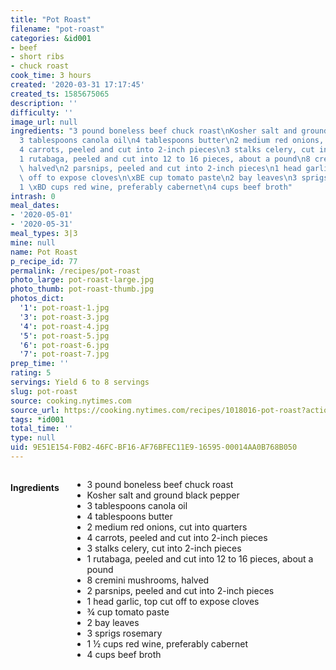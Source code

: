 ```yaml
---
title: "Pot Roast"
filename: "pot-roast"
categories: &id001
- beef
- short ribs
- chuck roast
cook_time: 3 hours
created: '2020-03-31 17:17:45'
created_ts: 1585675065
description: ''
difficulty: ''
image_url: null
ingredients: "3 pound boneless beef chuck roast\nKosher salt and ground black pepper\n\
  3 tablespoons canola oil\n4 tablespoons butter\n2 medium red onions, cut into quarters\n\
  4 carrots, peeled and cut into 2-inch pieces\n3 stalks celery, cut into 2-inch pieces\n\
  1 rutabaga, peeled and cut into 12 to 16 pieces, about a pound\n8 cremini mushrooms,\
  \ halved\n2 parsnips, peeled and cut into 2-inch pieces\n1 head garlic, top cut\
  \ off to expose cloves\n\xBE cup tomato paste\n2 bay leaves\n3 sprigs rosemary\n\
  1 \xBD cups red wine, preferably cabernet\n4 cups beef broth"
intrash: 0
meal_dates:
- '2020-05-01'
- '2020-05-31'
meal_types: 3|3
mine: null
name: Pot Roast
p_recipe_id: 77
permalink: /recipes/pot-roast
photo_large: pot-roast-large.jpg
photo_thumb: pot-roast-thumb.jpg
photos_dict:
  '1': pot-roast-1.jpg
  '3': pot-roast-3.jpg
  '4': pot-roast-4.jpg
  '5': pot-roast-5.jpg
  '6': pot-roast-6.jpg
  '7': pot-roast-7.jpg
prep_time: ''
rating: 5
servings: Yield 6 to 8 servings
slug: pot-roast
source: cooking.nytimes.com
source_url: https://cooking.nytimes.com/recipes/1018016-pot-roast?action=click&module=Global%20Search%20Recipe%20Card&pgType=search&rank=2
tags: *id001
total_time: ''
type: null
uid: 9E51E154-F0B2-46FC-BF16-AF76BFEC11E9-16595-00014AA0B768B050
---
```

<div class="large-8 medium-7 columns" id="writeup">	</div><!-- #writeup -->
</div><!-- #row-one -->
<div class="row" id="row-two">	<div class="medium-4 small-5 columns" id="ingredients"><h4>Ingredients</h4><div class="box box-ingredients content"><ul>
<li>3 pound boneless beef chuck roast</li>
<li>Kosher salt and ground black pepper</li>
<li>3 tablespoons canola oil</li>
<li>4 tablespoons butter</li>
<li>2 medium red onions, cut into quarters</li>
<li>4 carrots, peeled and cut into 2-inch pieces</li>
<li>3 stalks celery, cut into 2-inch pieces</li>
<li>1 rutabaga, peeled and cut into 12 to 16 pieces, about a pound</li>
<li>8 cremini mushrooms, halved</li>
<li>2 parsnips, peeled and cut into 2-inch pieces</li>
<li>1 head garlic, top cut off to expose cloves</li>
<li>¾ cup tomato paste</li>
<li>2 bay leaves</li>
<li>3 sprigs rosemary</li>
<li>1 ½ cups red wine, preferably cabernet</li>
<li>4 cups beef broth</li>
</ul>
</div>	</div>	<div class="medium-6 small-7 columns" id="directions">	</div>